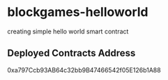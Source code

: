# blockgames-helloworld
creating simple hello world smart contract

## Deployed Contracts Address
0xa797Ccb93AB64c32bb9B47466542f05E126b1A88